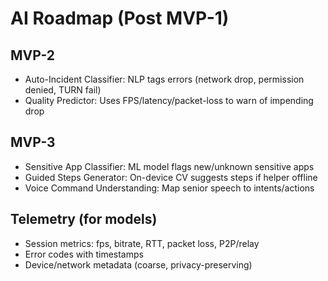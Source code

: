 # AI Roadmap (Post MVP-1)

## MVP-2
- Auto-Incident Classifier: NLP tags errors (network drop, permission denied, TURN fail)
- Quality Predictor: Uses FPS/latency/packet-loss to warn of impending drop

## MVP-3
- Sensitive App Classifier: ML model flags new/unknown sensitive apps
- Guided Steps Generator: On-device CV suggests steps if helper offline
- Voice Command Understanding: Map senior speech to intents/actions

## Telemetry (for models)
- Session metrics: fps, bitrate, RTT, packet loss, P2P/relay
- Error codes with timestamps
- Device/network metadata (coarse, privacy-preserving)
